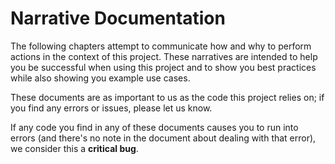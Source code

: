# Narrative Documentation
The following chapters attempt to communicate how and why to perform actions in the context of this project.
These narratives are intended to help you be successful when using this project and to show you best practices while also showing you example use cases.

These documents are as important to us as the code this project relies on; if you find any errors or issues, please let us know.

If any code you find in any of these documents causes you to run into errors (and there's no note in the document about dealing with that error), we consider this a **critical bug**.

